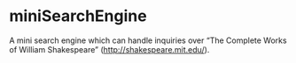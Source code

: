 # miniSearchEngine
A mini search engine which can handle inquiries over “The Complete Works of William Shakespeare” (http://shakespeare.mit.edu/).

